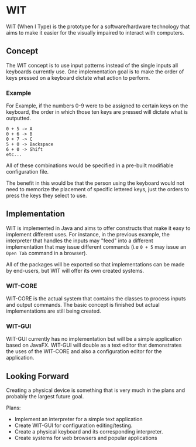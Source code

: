 # WIT

WIT (When I Type) is the prototype for a software/hardware technology that aims to make it easier for
the visually impaired to interact with computers.

## Concept

The WIT concept is to use input patterns instead of the single inputs all keyboards currently use. 
One implementation goal is to make the order of keys pressed on a keyboard dictate what
action to perform. 

### Example

For Example, if the numbers 0-9 were to be assigned to certain keys on the keyboard, the order in which
those ten keys are pressed will dictate what is outputted.

```
0 + 5 -> A
0 + 6 -> B
0 + 7 -> C
5 + 0 -> Backspace
6 + 0 -> Shift
etc...
```

All of these combinations would be specified in a pre-built modifiable configuration file.

The benefit in this would be that the person using the keyboard would not need to memorize the placement
of specific lettered keys, just the orders to press the keys they select to use.

## Implementation

WIT is implemented in Java and aims to offer constructs that make it easy to implement different
uses. For instance, in the previous example, the interpreter that handles the inputs may "feed" into a different implementation that may issue different commands (i.e `0 + 5` may issue an `Open Tab` command
in a browser).

All of the packages will be exported so that implementations can be made by end-users, but WIT will offer its own created systems.

### WIT-CORE

WIT-CORE is the actual system that contains the classes to process inputs and output commands. The basic
concept is finished but actual implementations are still being created.

### WIT-GUI

WIT-GUI currently has no implementation but will be a simple application based on JavaFX.
WIT-GUI will double as a text editor that demonstrates the uses of the WIT-CORE and also a configuration editor 
for the application.

## Looking Forward

Creating a physical device is something that is very much in the plans and probably the largest future goal.

Plans:
- Implement an interpreter for a simple text application
- Create WIT-GUI for configuration editing/testing.
- Create a physical keyboard and its corresponding interpreter.
- Create systems for web browsers and popular applications

